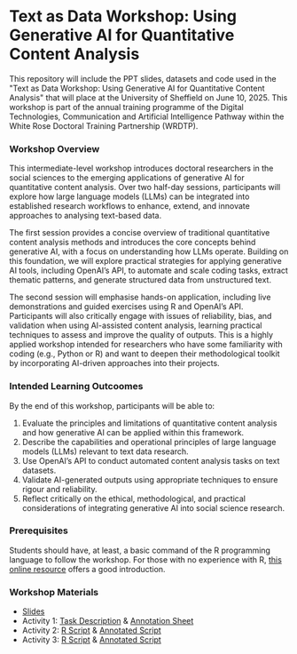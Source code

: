 # Text as Data Workshop: Using Generative AI for Quantitative Content Analysis

This repository will include the PPT slides, datasets and code used in the "Text as Data Workshop: Using Generative AI for Quantitative Content Analysis" that will place at the University of Sheffield on June 10, 2025. This workshop is part of the annual training programme of the Digital Technologies, Communication and Artificial Intelligence Pathway within the White Rose Doctoral Training Partnership (WRDTP).

### Workshop Overview

This intermediate-level workshop introduces doctoral researchers in the social sciences to the emerging applications of generative AI for quantitative content analysis. Over two half-day sessions, participants will explore how large language models (LLMs) can be integrated into established research workflows to enhance, extend, and innovate approaches to analysing text-based data.

The first session provides a concise overview of traditional quantitative content analysis methods and introduces the core concepts behind generative AI, with a focus on understanding how LLMs operate. Building on this foundation, we will explore practical strategies for applying generative AI tools, including OpenAI’s API, to automate and scale coding tasks, extract thematic patterns, and generate structured data from unstructured text.

The second session will emphasise hands-on application, including live demonstrations and guided exercises using R and OpenAI’s API. Participants will also critically engage with issues of reliability, bias, and validation when using AI-assisted content analysis, learning practical techniques to assess and improve the quality of outputs.
This is a highly applied workshop intended for researchers who have some familiarity with coding (e.g., Python or R) and want to deepen their methodological toolkit by incorporating AI-driven approaches into their projects.

### Intended Learning Outcoomes
By the end of this workshop, participants will be able to:
1. Evaluate the principles and limitations of quantitative content analysis and how generative AI can be applied within this framework.
2. Describe the capabilities and operational principles of large language models (LLMs) relevant to text data research.
3. Use OpenAI’s API to conduct automated content analysis tasks on text datasets.
4. Validate AI-generated outputs using appropriate techniques to ensure rigour and reliability.
5. Reflect critically on the ethical, methodological, and practical considerations of integrating generative AI into social science research.

### Prerequisites

Students should have, at least, a basic command of the R programming language to follow the workshop. For those with no experience with R, [this online resource](https://intro2r.com/) offers a good introduction.

### Workshop Materials
* [Slides](https://docs.google.com/presentation/d/1aL9MDwSZcK1vlz7oqTe2ovyvoFqsN18oL2QoiArt_BY/edit?usp=sharing)
* Activity 1: [Task Description](https://docs.google.com/document/d/1Pu0DTLJsbieRvCI_5RrkZZRwiOqn1KqOlHxkJCwbrro/edit?usp=sharing) & [Annotation Sheet](https://docs.google.com/spreadsheets/d/1YkWL0bWyyO9JyHt-IvTyff2vsLoRYMYOht5gW0KSVrM/copy)
* Activity 2: [R Script](https://drive.google.com/file/d/1BzPC5laSsXMS9Vk_dkuE-RfHPPMW86kt/view?usp=sharing) & [Annotated Script](https://drive.google.com/file/d/1GszQJC9tV4zCe77fJFwHzLKIEeOmm_vj/view?usp=sharing)
* Activity 3: [R Script]() & [Annotated Script]()
